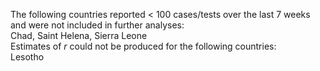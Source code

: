 The following countries reported < 100 cases/tests over the last 7 weeks and were not included in further analyses:<br>Chad, Saint Helena, Sierra Leone
<br>
Estimates of *r* could not be produced for the following countries:<br>Lesotho
<br>
